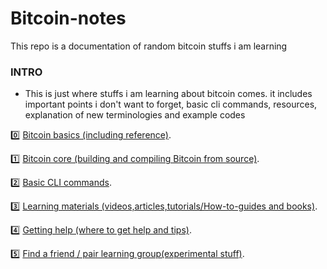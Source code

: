 # Bitcoin-notes
This repo is a documentation of random bitcoin stuffs i am learning

### INTRO
- This is just where stuffs i am learning about bitcoin comes. it includes important points i don't want to forget, basic cli commands, resources, explanation of new terminologies and example codes

0️⃣ [Bitcoin basics (including reference)](bitcoin-basics.md).

1️⃣ [Bitcoin core (building and compiling Bitcoin from source)](building-bitcoin-core.md).

2️⃣ [Basic CLI commands](bitcoin-cli-commands.md).

3️⃣ [Learning materials (videos,articles,tutorials/How-to-guides and books)](materials.md).

4️⃣ [Getting help (where to get help and tips)](help.md).

5️⃣ [Find a friend / pair learning group(experimental stuff)](peer.md).
